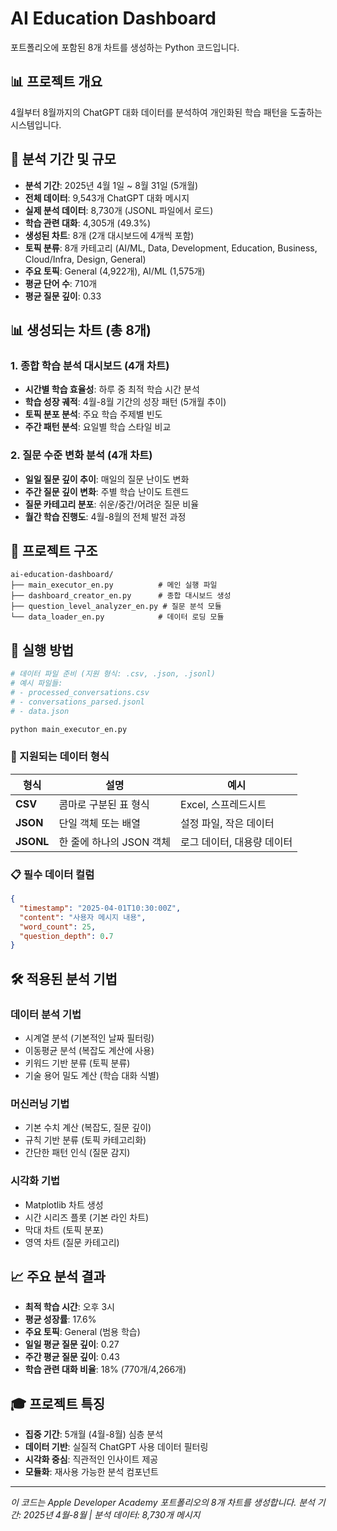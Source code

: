 # AI Education Dashboard

포트폴리오에 포함된 8개 차트를 생성하는 Python 코드입니다.

## 📊 프로젝트 개요

4월부터 8월까지의 ChatGPT 대화 데이터를 분석하여 개인화된 학습 패턴을 도출하는 시스템입니다.

## 🎯 분석 기간 및 규모

- **분석 기간**: 2025년 4월 1일 ~ 8월 31일 (5개월)
- **전체 데이터**: 9,543개 ChatGPT 대화 메시지
- **실제 분석 데이터**: 8,730개 (JSONL 파일에서 로드)
- **학습 관련 대화**: 4,305개 (49.3%)
- **생성된 차트**: 8개 (2개 대시보드에 4개씩 포함)
- **토픽 분류**: 8개 카테고리 (AI/ML, Data, Development, Education, Business, Cloud/Infra, Design, General)
- **주요 토픽**: General (4,922개), AI/ML (1,575개)
- **평균 단어 수**: 710개
- **평균 질문 깊이**: 0.33

## 📊 생성되는 차트 (총 8개)

### 1. 종합 학습 분석 대시보드 (4개 차트)
- **시간별 학습 효율성**: 하루 중 최적 학습 시간 분석
- **학습 성장 궤적**: 4월-8월 기간의 성장 패턴 (5개월 추이)
- **토픽 분포 분석**: 주요 학습 주제별 빈도
- **주간 패턴 분석**: 요일별 학습 스타일 비교

### 2. 질문 수준 변화 분석 (4개 차트)
- **일일 질문 깊이 추이**: 매일의 질문 난이도 변화
- **주간 질문 깊이 변화**: 주별 학습 난이도 트렌드
- **질문 카테고리 분포**: 쉬운/중간/어려운 질문 비율
- **월간 학습 진행도**: 4월-8월의 전체 발전 과정

## 📁 프로젝트 구조

```
ai-education-dashboard/
├── main_executor_en.py          # 메인 실행 파일
├── dashboard_creator_en.py      # 종합 대시보드 생성
├── question_level_analyzer_en.py # 질문 분석 모듈
└── data_loader_en.py            # 데이터 로딩 모듈
```

## 🚀 실행 방법

```bash
# 데이터 파일 준비 (지원 형식: .csv, .json, .jsonl)
# 예시 파일들:
# - processed_conversations.csv
# - conversations_parsed.jsonl
# - data.json

python main_executor_en.py
```

### 📁 지원되는 데이터 형식

| 형식 | 설명 | 예시 |
|---|---|---|
| **CSV** | 콤마로 구분된 표 형식 | Excel, 스프레드시트 |
| **JSON** | 단일 객체 또는 배열 | 설정 파일, 작은 데이터 |
| **JSONL** | 한 줄에 하나의 JSON 객체 | 로그 데이터, 대용량 데이터 |

### 📋 필수 데이터 컬럼

```json
{
  "timestamp": "2025-04-01T10:30:00Z",
  "content": "사용자 메시지 내용",
  "word_count": 25,
  "question_depth": 0.7
}
```

## 🛠️ 적용된 분석 기법

### 데이터 분석 기법
- 시계열 분석 (기본적인 날짜 필터링)
- 이동평균 분석 (복잡도 계산에 사용)
- 키워드 기반 분류 (토픽 분류)
- 기술 용어 밀도 계산 (학습 대화 식별)

### 머신러닝 기법
- 기본 수치 계산 (복잡도, 질문 깊이)
- 규칙 기반 분류 (토픽 카테고리화)
- 간단한 패턴 인식 (질문 감지)

### 시각화 기법
- Matplotlib 차트 생성
- 시간 시리즈 플롯 (기본 라인 차트)
- 막대 차트 (토픽 분포)
- 영역 차트 (질문 카테고리)

## 📈 주요 분석 결과

- **최적 학습 시간**: 오후 3시
- **평균 성장률**: 17.6%
- **주요 토픽**: General (범용 학습)
- **일일 평균 질문 깊이**: 0.27
- **주간 평균 질문 깊이**: 0.43
- **학습 관련 대화 비율**: 18% (770개/4,266개)

## 🎓 프로젝트 특징

- **집중 기간**: 5개월 (4월-8월) 심층 분석
- **데이터 기반**: 실질적 ChatGPT 사용 데이터 필터링
- **시각화 중심**: 직관적인 인사이트 제공
- **모듈화**: 재사용 가능한 분석 컴포넌트

---

*이 코드는 Apple Developer Academy 포트폴리오의 8개 차트를 생성합니다.*
*분석 기간: 2025년 4월-8월 | 분석 데이터: 8,730개 메시지*
